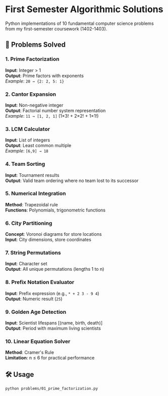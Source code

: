 # First Semester Algorithmic Solutions

Python implementations of 10 fundamental computer science problems from my first-semester coursework (1402-1403).

## 🧮 Problems Solved

### 1. Prime Factorization
**Input**: Integer > 1  
**Output**: Prime factors with exponents  
*Example*: `20 → {2: 2, 5: 1}`

### 2. Cantor Expansion
**Input**: Non-negative integer  
**Output**: Factorial number system representation  
*Example*: `11 → [1, 2, 1]` (1×3! + 2×2! + 1×1!)

### 3. LCM Calculator
**Input**: List of integers  
**Output**: Least common multiple  
*Example*: `[6,9] → 18`

### 4. Team Sorting
**Input**: Tournament results  
**Output**: Valid team ordering where no team lost to its successor

### 5. Numerical Integration
**Method**: Trapezoidal rule  
**Functions**: Polynomials, trigonometric functions

### 6. City Partitioning
**Concept**: Voronoi diagrams for store locations  
**Input**: City dimensions, store coordinates

### 7. String Permutations
**Input**: Character set  
**Output**: All unique permutations (lengths 1 to n)

### 8. Prefix Notation Evaluator
**Input**: Prefix expression (e.g., `* + 2 3 - 9 4`)  
**Output**: Numeric result (`25`)

### 9. Golden Age Detection
**Input**: Scientist lifespans [(name, birth, death)]  
**Output**: Period with maximum living scientists

### 10. Linear Equation Solver
**Method**: Cramer's Rule  
**Limitation**: n ≤ 6 for practical performance

## 🛠️ Usage
```bash
python problems/01_prime_factorization.py
